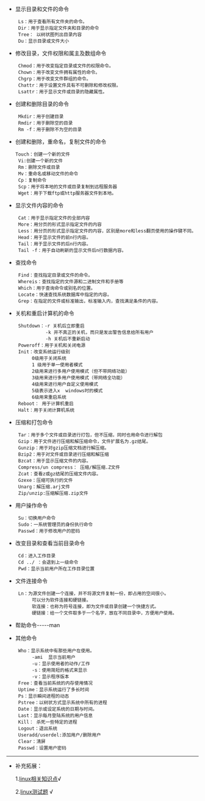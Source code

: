 
- 显示目录和文件的命令

       Ls：用于查看所有文件夹的命令。
       Dir：用于显示指定文件夹和目录的命令
       Tree： 以树状图列出目录内容
       Du：显示目录或文件大小

- 修改目录，文件权限和属主及数组命令

       Chmod：用于改变指定目录或文件的权限命令。
       Chown：用于改变文件拥有属性的命令。
       Chgrp：用于改变文件群组的命令。
       Chattr：用于设置文件具有不可删除和修改权限。
       Lsattr：用于显示文件或目录的隐藏属性。

- 创建和删除目录的命令

       Mkdir：用于创建目录
       Rmdir：用于删除空的目录
       Rm -f：用于删除不为空的目录

- 创建和删除，重命名，复制文件的命令

      Touch：创建一个新的文件
       Vi:创建一个新的文件
       Rm：删除文件或目录
       Mv：重命名或移动文件的命令
       Cp：复制命令
       Scp：用于将本地的文件或目录复制到远程服务器
       Wget：用于下载ftp或http服务器文件到本地。

- 显示文件内容的命令

       Cat：用于显示指定文件的全部内容
       More：用分页的形式显示指定文件的内容
       Less：用分页的形式显示指定文件的内容，区别是more和less翻页使用的操作键不同。
       Head：用于显示文件的前n行内容。
       Tail：用于显示文件的后n行内容。
       Tail -f：用于自动刷新的显示文件后n行数据内容。

- 查找命令

       Find：查找指定目录或文件的命令。
       Whereis：查找指定的文件源和二进制文件和手册等
       Which：用于查询命令或别名的位置。
       Locate：快速查找系统数据库中指定的内容。
       Grep：在指定的文件或标准输出，标准输入内，查找满足条件的内容。

- 关机和重启计算机的命令

       Shutdown：-r 关机后立即重启
                 -k 并不真正的关机，而只是发出警告信息给所有用户
                 -h 关机后不重新启动
       Poweroff：用于关机和关闭电源
       Init：改变系统运行级别
            0级用于关闭系统
            1 级用于单一使用者模式
            2级用来进行多用户使用模式（但不带网络功能）
            3级用来进行多用户使用模式（带网络全功能）
            4级用来进行用户自定义使用模式
            5级表示进入x  windows时的模式
            6级用来重启系统
       Reboot： 用于计算机重启
       Halt：用于关闭计算机系统

- 压缩和打包命令

       Tar：用于多个文件或目录进行打包，但不压缩，同时也用命令进行解包
       Gzip：用于文件进行压缩和解压缩命令，文件扩展名为.gz结尾。
       Gunzip：用于对gzip压缩文档进行解压缩。
       Bzip2：用于对文件或目录进行压缩和解压缩
       Bzcat：用于显示压缩文件的内容。
       Compress/un compress： 压缩/解压缩.Z文件
       Zcat：查看z或gz结尾的压缩文件内容。
       Gzexe：压缩可执行的文件
       Unarg：解压缩.arj文件
       Zip/unzip:压缩解压缩.zip文件

- 用户操作命令

       Su：切换用户命令
       Sudo：一系统管理员的身份执行命令
       Passwd：用于修改用户的密码

- 改变目录和查看当前目录命令

       Cd：进入工作目录
       Cd ../ ：会退到上一级命令
       Pwd：显示当前用户所在工作目录位置

- 文件连接命令

       Ln：为源文件创建一个连接，并不将源文件复制一份，即占用的空间很小。
            可以分为软件连接和硬链接。
            软连接：也称为符号连接，即为文件或目录创建一个快捷方式。
            硬链接：给一个文件取多于一个名字，放在不同目录中，方便用户使用。

- 帮助命令-----man

- 其他命令

       Who：显示系统中有那些用户在使用。
            -ami  显示当前用户
            -u：显示使用者的动作/工作
            -s：使用简短的格式来显示
            -v：显示程序版本
       Free：查看当前系统的内存使用情况
       Uptime：显示系统运行了多长时间
       Ps：显示瞬间进程的动态
       Pstree：以树状方式显示系统中所有的进程
       Date：显示或设定系统的日期与时间。
       Last：显示每月登陆系统的用户信息
       Kill： 杀死一些特定的进程
       Logout：退出系统
       Useradd/userdel:添加用户/删除用户
       Clear：清屏
       Passwd：设置用户密码

--------------------

- 补充拓展： 

    1.[linux相关知识点](http://blog.csdn.net/han_xiaoyang/article/details/11492379)√

    2.[linux测试题](http://blog.csdn.net/han_xiaoyang/article/details/11908189) √